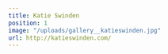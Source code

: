 ```yaml
---
title: Katie Swinden
position: 1
image: "/uploads/gallery__katieswinden.jpg"
url: http://katieswinden.com/
---
```


